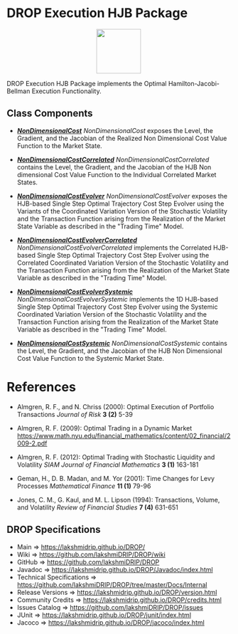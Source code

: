 # DROP Execution HJB Package

<p align="center"><img src="https://github.com/lakshmiDRIP/DROP/blob/master/DRIP_Logo.gif?raw=true" width="100"></p>

DROP Execution HJB Package implements the Optimal Hamilton-Jacobi-Bellman Execution Functionality.

## Class Components

 * [***NonDimensionalCost***](https://github.com/lakshmiDRIP/DROP/tree/master/src/main/java/org/drip/execution/hjb/NonDimensionalCost.java)
 <i>NonDimensionalCost</i> exposes the Level, the Gradient, and the Jacobian of the Realized Non Dimensional
 Cost Value Function to the Market State.

 * [***NonDimensionalCostCorrelated***](https://github.com/lakshmiDRIP/DROP/tree/master/src/main/java/org/drip/execution/hjb/NonDimensionalCostCorrelated.java)
 <i>NonDimensionalCostCorrelated</i> contains the Level, the Gradient, and the Jacobian of the HJB Non
 dimensional Cost Value Function to the Individual Correlated Market States.

 * [***NonDimensionalCostEvolver***](https://github.com/lakshmiDRIP/DROP/tree/master/src/main/java/org/drip/execution/hjb/NonDimensionalCostEvolver.java)
 <i>NonDimensionalCostEvolver</i> exposes the HJB-based Single Step Optimal Trajectory Cost Step Evolver
 using the Variants of the Coordinated Variation Version of the Stochastic Volatility and the Transaction
 Function arising from the Realization of the Market State Variable as described in the "Trading Time" Model.

 * [***NonDimensionalCostEvolverCorrelated***](https://github.com/lakshmiDRIP/DROP/tree/master/src/main/java/org/drip/execution/hjb/NonDimensionalCostEvolverCorrelated.java)
 <i>NonDimensionalCostEvolverCorrelated</i> implements the Correlated HJB-based Single Step Optimal
 Trajectory Cost Step Evolver using the Correlated Coordinated Variation Version of the Stochastic Volatility
 and the Transaction Function arising from the Realization of the Market State Variable as described in the
 "Trading Time" Model.

 * [***NonDimensionalCostEvolverSystemic***](https://github.com/lakshmiDRIP/DROP/tree/master/src/main/java/org/drip/execution/hjb/NonDimensionalCostEvolverSystemic.java)
 <i>NonDimensionalCostEvolverSystemic</i> implements the 1D HJB-based Single Step Optimal Trajectory Cost
 Step Evolver using the Systemic Coordinated Variation Version of the Stochastic Volatility and the
 Transaction Function arising from the Realization of the Market State Variable as described in the "Trading
 Time" Model.

 * [***NonDimensionalCostSystemic***](https://github.com/lakshmiDRIP/DROP/tree/master/src/main/java/org/drip/execution/hjb/NonDimensionalCostSystemic.java)
 <i>NonDimensionalCostSystemic</i> contains the Level, the Gradient, and the Jacobian of the HJB Non
 Dimensional Cost Value Function to the Systemic Market State.


# References

 * Almgren, R. F., and N. Chriss (2000): Optimal Execution of Portfolio Transactions <i>Journal of Risk</i>
 	<b>3 (2)</b> 5-39

 * Almgren, R. F. (2009): Optimal Trading in a Dynamic Market
 	https://www.math.nyu.edu/financial_mathematics/content/02_financial/2009-2.pdf

 * Almgren, R. F. (2012): Optimal Trading with Stochastic Liquidity and Volatility <i>SIAM Journal of
 	Financial Mathematics</i> <b>3 (1)</b> 163-181

 * Geman, H., D. B. Madan, and M. Yor (2001): Time Changes for Levy Processes <i>Mathematical Finance</i>
 	<b>11 (1)</b> 79-96

 * Jones, C. M., G. Kaul, and M. L. Lipson (1994): Transactions, Volume, and Volatility <i>Review of
 	Financial Studies</i> <b>7 (4)</b> 631-651


## DROP Specifications

 * Main                     => https://lakshmidrip.github.io/DROP/
 * Wiki                     => https://github.com/lakshmiDRIP/DROP/wiki
 * GitHub                   => https://github.com/lakshmiDRIP/DROP
 * Javadoc                  => https://lakshmidrip.github.io/DROP/Javadoc/index.html
 * Technical Specifications => https://github.com/lakshmiDRIP/DROP/tree/master/Docs/Internal
 * Release Versions         => https://lakshmidrip.github.io/DROP/version.html
 * Community Credits        => https://lakshmidrip.github.io/DROP/credits.html
 * Issues Catalog           => https://github.com/lakshmiDRIP/DROP/issues
 * JUnit                    => https://lakshmidrip.github.io/DROP/junit/index.html
 * Jacoco                   => https://lakshmidrip.github.io/DROP/jacoco/index.html
